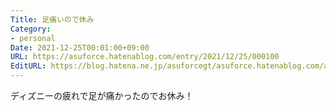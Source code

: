 ```yaml
---
Title: 足痛いので休み
Category:
- personal
Date: 2021-12-25T00:01:00+09:00
URL: https://asuforce.hatenablog.com/entry/2021/12/25/000100
EditURL: https://blog.hatena.ne.jp/asuforcegt/asuforce.hatenablog.com/atom/entry/13574176438046188793
---
```


ディズニーの疲れで足が痛かったのでお休み！

